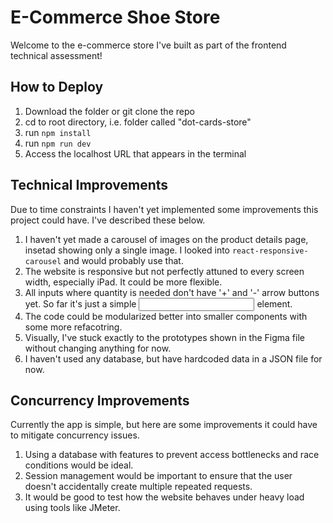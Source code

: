 # E-Commerce Shoe Store

Welcome to the e-commerce store I've built as part of the frontend technical assessment! 

## How to Deploy

1. Download the folder or git clone the repo
2. cd to root directory, i.e. folder called "dot-cards-store"
3. run `npm install`
4. run `npm run dev`
5. Access the localhost URL that appears in the terminal

## Technical Improvements

Due to time constraints I haven't yet implemented some improvements this project could have. I've described these below.

1. I haven't yet made a carousel of images on the product details page, insetad showing only a single image. I looked into `react-responsive-carousel` and would probably use that.
2. The website is responsive but not perfectly attuned to every screen width, especially iPad. It could be more flexible.
3. All inputs where quantity is needed don't have '+' and '-' arrow buttons yet. So far it's just a simple <input> element.
4. The code could be modularized better into smaller components with some more refacotring.
5. Visually, I've stuck exactly to the prototypes shown in the Figma file without changing anything for now.
6. I haven't used any database, but have hardcoded data in a JSON file for now.

## Concurrency Improvements

Currently the app is simple, but here are some improvements it could have to mitigate concurrency issues.

1. Using a database with features to prevent access bottlenecks and race conditions would be ideal.
2. Session management would be important to ensure that the user doesn't accidentally create multiple repeated requests.
3. It would be good to test how the website behaves under heavy load using tools like JMeter.
